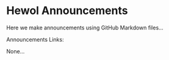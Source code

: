 # Hewol Announcements
Here we make announcements using GitHub Markdown files...

Announcements Links:

None...
